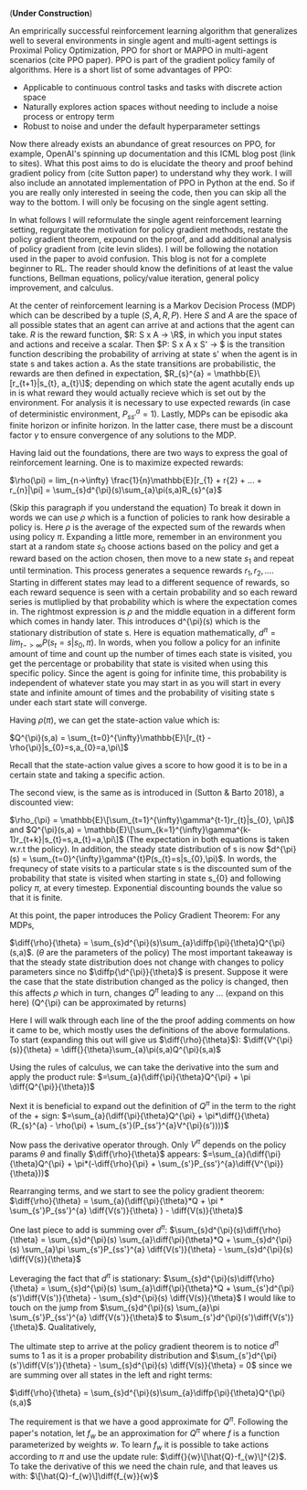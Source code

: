 (**Under Construction**)

An emprirically successful reinforcement learning algorithm that generalizes well to several environments in single agent and multi-agent settings is Proximal Policy Optimization, PPO for short or MAPPO in multi-agent scenarios (cite PPO paper). PPO is part of the gradient policy family of algorithms. Here is a short list of some advantages of PPO:
- Applicable to continuous control tasks and tasks with discrete action space
- Naturally explores action spaces without needing to include a noise process or entropy term
- Robust to noise and under the default hyperparameter settings

Now there already exists an abundance of great resources on PPO, for example, OpenAI's spinning up documentation and this ICML blog post (link to sites). What this post aims to do is elucidate the theory and proof behind gradient policy from (cite Sutton paper) to understand why they work. I will also include an annotated implementation of PPO in Python at the end. So if you are really only interested in seeing the code, then you can skip all the way to the bottom. I will only be focusing on the single agent setting.

In what follows I will reformulate the single agent reinforcement learning setting, regurgitate the motivation for policy gradient methods, restate the policy gradient theorem, expound on the proof, and add additional analysis of policy gradient from (cite levin slides). I will be following the notation used in the paper to avoid confusion. This blog is not for a complete beginner to RL. The reader should know the definitions of at least the value functions, Bellman equations, policy/value iteration, general policy improvement, and calculus.

At the center of reinforcement learning is a Markov Decision Process (MDP) which can be described by a tuple $(S, A, R, P)$. Here $S$ and $A$ are the space of all possible states that an agent can arrive at and actions that the agent can take. $R$ is the reward function, $R: S x A -> \R$, in which you input states and actions and receive a scalar. Then $P: S x A x S' -> $ is the transition function describing the probability of arriving at state s' when the agent is in state s and takes action a. As the state transitions are probabilistic, the rewards are then defined in expectation, $R_{s}^{a} = \mathbb{E}\[r_{t+1}|s_{t}, a_{t}\]$; depending on which state the agent acutally ends up in is what reward they would actually recieve which is set out by the environment. For analysis it is necessary to use expected rewards (in case of deterministic environment, $P_{ss'}^{a}=1$). Lastly, MDPs can be episodic aka finite horizon or infinite horizon. In the latter case, there must be a discount factor $\gamma$ to ensure convergence of any solutions to the MDP. 

Having laid out the foundations, there are two ways to express the goal of reinforcement learning. One is to maximize expected rewards:

$\rho(\pi) = lim_{n->\infty} \frac{1}{n}\mathbb{E}\[r_{1} + r\{2} + ... + r_{n}|\pi] = \sum_{s}d^{\pi}(s)\sum_{a}\pi(s,a)R_{s}^{a}$

(Skip this paragraph if you understand the equation) To break it down in words we can use $\rho$ which is a function of policies to rank how desirable a policy is. Here $\rho$ is the average of the expected sum of the rewards when using policy $\pi$. Expanding a little more, remember in an environment you start at a random state $s_{0}$ choose actions based on the policy and get a reward based on the action chosen, then move to a new state $s_{1}$ and repeat until termination. This process generates a sequence rewards $r_{1}, r_{2}, ...$. Starting in different states may lead to a different sequence of rewards, so each reward sequence is seen with a certain probability and so each reward series is mutliplied by that probability which is where the expectation comes in. The rightmost expression is $\rho$ and the middle equation in a different form which comes in handy later. This introduces d^{\pi}(s) which is the stationary distribution of state s. Here is equation mathematically, $d^{\pi} = lim_{t->\infty} P(s_{t}=s|s_{0},\pi)$. In words, when you follow a policy for an infinite amount of time and count up the number of times each state is visited, you get the percentage or probability that state is visited when using this specific policy. Since the agent is going for infinite time, this probability is independent of whatever state you may start in as you will start in every state and infinite amount of times and the probability of visiting state s under each start state will converge. 

Having $\rho(\pi)$, we can get the state-action value which is:

$Q^{\pi}(s,a) = \sum_{t=0}^{\infty}\mathbb{E}\[r_{t} - \rho{\pi}|s_{0}=s,a_{0}=a,\pi\]$

Recall that the state-action value gives a score to how good it is to be in a certain state and taking a specific action.

The second view, is the same as is introduced in (Sutton & Barto 2018), a discounted view:

$\rho_{\pi} = \mathbb{E}\[\sum_{t=1}^{\infty}\gamma^{t-1}r_{t}|s_{0}, \pi\]$
and 
$Q^{\pi}(s,a) = \mathbb{E}\[\sum_{k=1}^{\infty}\gamma^{k-1}r_{t+k}|s_{t}=s,a_{t}=a,\pi\]$ (The expectation in both equations is taken w.r.t the policy).
In addition, the steady state distribution of s is now $d^{\pi}(s) = \sum_{t=0}^{\infty}\gamma^{t}P(s_{t}=s|s_{0},\pi)$. In words, the frequnecy of state visits to a particular state s is the discounted sum of the probability that state is visited when starting in state s_{0} and following policy $\pi$, at every timestep. Exponential discounting bounds the value so that it is finite. 

At this point, the paper introduces the Policy Gradient Theorem:
For any MDPs,

$\diff{\rho}{\theta} = \sum_{s}d^{\pi}(s)\sum_{a}\diffp{\pi}{\theta}Q^{\pi}(s,a)$. 
($\theta$ are the parameters of the policy)
The most important takeaway is that the steady state distribution does not change with changes to policy parameters since no $\diffp{\d^{\pi}}{\theta}$ is present. Suppose it were the case that the state distribution changed as the policy is changed, then this affects $\rho$ which in turn, changes $Q^{\pi}$ leading to any ... (expand on this here) (Q^{\pi} can be approximated by returns)

Here I will walk through each line of the the proof adding comments on how it came to be, which mostly uses the definitions of the above formulations.
To start (expanding this out will give us $\diff{\rho}{\theta}$):
$\diff{V^{\pi}(s)}{\theta} = \diff{}{\theta}\sum_{a}\pi(s,a)Q^{\pi}(s,a)$

Using the rules of calculus, we can take the derivative into the sum and apply the product rule:
$=\sum_{a}(\diff{\pi}{\theta}Q^{\pi} + \pi \diff{Q^{\pi}}{\theta})$

Next it is beneficial to expand out the definition of $Q^{\pi}$ in the term to the right of the $+$ sign:
$=\sum_{a}(\diff{\pi}{\theta}Q^{\pi} + \pi*\diff{}{\theta}(R_{s}^{a} - \rho(\pi) + \sum_{s'}(P_{ss'}^{a}V^{\pi}(s'))))$

Now pass the derivative operator through. Only $V^{\pi}$ depends on the policy params $\theta$ and finally $\diff{\rho}{\theta}$ appears:
$=\sum_{a}(\diff{\pi}{\theta}Q^{\pi} + \pi*(-\diff{\rho}{\pi} + \sum_{s'}P_{ss'}^{a}\diff{V^{\pi}}{\theta}))$

Rearranging terms, and we start to see the policy gradient theorem:
$\diff{\rho}{\theta} = \sum_{a}(\diff{\pi}{\theta}*Q + \pi * \sum_{s'}P_{ss'}^{a} \diff{V(s')}{\theta} ) - \diff{V(s)}{\theta}$

One last piece to add is summing over $d^{\pi}$:
$\sum_{s}d^{\pi}(s)\diff{\rho}{\theta} = \sum_{s}d^{\pi}(s) \sum_{a}\diff{\pi}{\theta}*Q + \sum_{s}d^{\pi}(s) \sum_{a}\pi \sum_{s'}P_{ss'}^{a} \diff{V(s')}{\theta} - \sum_{s}d^{\pi}(s) \diff{V(s)}{\theta}$

Leveraging the fact that $d^{\pi}$ is stationary:
$\sum_{s}d^{\pi}(s)\diff{\rho}{\theta} = \sum_{s}d^{\pi}(s) \sum_{a}\diff{\pi}{\theta}*Q + \sum_{s'}d^{\pi}(s')\diff{V(s')}{\theta} - \sum_{s}d^{\pi}(s) \diff{V(s)}{\theta}$
I would like to touch on the jump from $\sum_{s}d^{\pi}(s) \sum_{a}\pi \sum_{s'}P_{ss'}^{a} \diff{V(s')}{\theta}$ to $\sum_{s'}d^{\pi}(s')\diff{V(s')}{\theta}$. Qualitatively, 

The ultimate step to arrive at the policy gradient theorem is to notice $d^{\pi}$ sums to 1 as it is a proper probability distribution and $\sum_{s'}d^{\pi}(s')\diff{V(s')}{\theta} - \sum_{s}d^{\pi}(s) \diff{V(s)}{\theta} = 0$ since we are summing over all states in the left and right terms:

$\diff{\rho}{\theta} = \sum_{s}d^{\pi}(s)\sum_{a}\diffp{\pi}{\theta}Q^{\pi}(s,a)$

The requirement is that we have a good approximate for $Q^{\pi}$. Following the paper's notation, let $f_{w}$ be an approximation for $Q^{\pi}$ where $f$ is a function parameterized by weights $w$. To learn $f_{w}$ it is possible to take actions according to $\pi$ and use the update rule: $\diff{}{w}\[\hat{Q}-f_{w}\]^{2}$. To take the derivative of this we need the chain rule, and that leaves us with: $\[\hat{Q}-f_{w}\]\diff{f_{w}}{w}$ 

